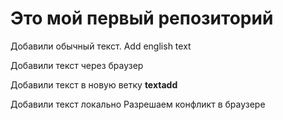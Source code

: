 # Это мой первый репозиторий

Добавили обычный текст. Add english text

Добавили текст через браузер

Добавили текст в новую ветку **textadd**


Добавили текст локально
Разрешаем конфликт в браузере

